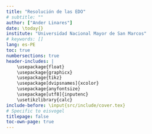 ```yaml
---
title: "Resolución de las EDO"
# subtitle: ""
author: ["Ander Linares"]
date: \today{}
institute: "Universidad Nacional Mayor de San Marcos"
# keywords: []
lang: es-PE
toc: true
numbersections: true
header-includes: |
    \usepackage{float}
    \usepackage{graphicx}
    \usepackage{tikz}
    \usepackage[dvipsnames]{xcolor}
    \usepackage{anyfontsize}
    \usepackage[utf8]{inputenc}
    \usetikzlibrary{calc}
include-before: \input{src/include/cover.tex}
# Specific to eisvogel
titlepage: false
toc-own-page: true
---
```

